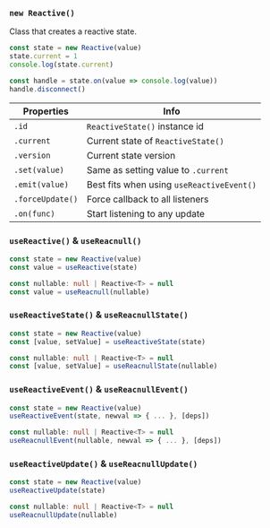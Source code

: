 ### `new Reactive()`

Class that creates a reactive state.

```ts
const state = new Reactive(value)
state.current = 1
console.log(state.current)

const handle = state.on(value => console.log(value))
handle.disconnect()
```

| Properties       | Info                                      |
| ---------------- | ----------------------------------------- |
| `.id`            | `ReactiveState()` instance id             |
| `.current`       | Current state of `ReactiveState()`        |
| `.version`       | Current state version                     |
| `.set(value)`    | Same as setting value to `.current`       |
| `.emit(value)`   | Best fits when using `useReactiveEvent()` |
| `.forceUpdate()` | Force callback to all listeners           |
| `.on(func)`      | Start listening to any update             |

### `useReactive()` & `useReacnull()`

```ts
const state = new Reactive(value)
const value = useReactive(state)

const nullable: null | Reactive<T> = null
const value = useReacnull(nullable)
```

### `useReactiveState()` & `useReacnullState()`

```ts
const state = new Reactive(value)
const [value, setValue] = useReactiveState(state)

const nullable: null | Reactive<T> = null
const [value, setValue] = useReacnullState(nullable)
```

### `useReactiveEvent()` & `useReacnullEvent()`

```ts
const state = new Reactive(value)
useReactiveEvent(state, newval => { ... }, [deps])

const nullable: null | Reactive<T> = null
useReacnullEvent(nullable, newval => { ... }, [deps])
```

### `useReactiveUpdate()` & `useReacnullUpdate()`

```ts
const state = new Reactive(value)
useReactiveUpdate(state)

const nullable: null | Reactive<T> = null
useReacnullUpdate(nullable)
```
